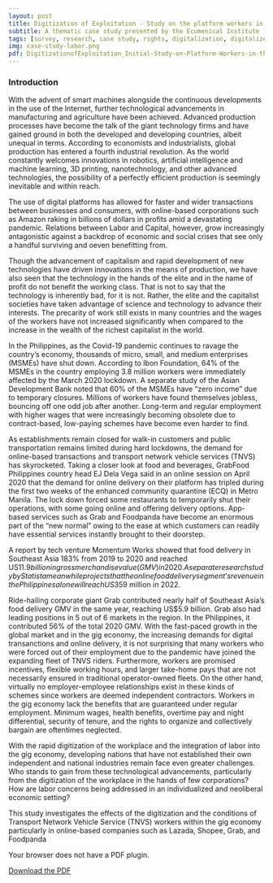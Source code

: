 ```yaml
---
layout: post
title: Digitization of Exploitation - Study on the platform workers in the gig economy in the PH
subtitle: A thematic case study presented by the Ecumenical Institute for Labor Education and Research together with the Computer Professionals' Union and World Association for Christian Communication
tags: [survey, research, case study, rights, digitalization, digitalized labor, labor, workers, gig economy, platformbased work, platformization]
img: case-study-labor.png
pdf: DigitizationofExploitation_Initial-Study-on-Platform-Workers-in-the-Gig-Economy.pdf
---
```


### Introduction

With the advent of smart machines alongside the continuous developments in the use of the Internet, further technological advancements in manufacturing and agriculture have been achieved. Advanced production processes have become the talk of the giant technology firms and have gained ground in both the developed and developing countries, albeit unequal in terms. According to economists and industrialists, global production has entered a fourth industrial revolution. As the world constantly welcomes innovations in robotics, artificial intelligence and machine learning, 3D printing, nanotechnology, and other advanced technologies, the possibility of a perfectly efficient production is seemingly inevitable and within reach.

The use of digital platforms has allowed for faster and wider transactions between businesses and consumers, with online-based corporations such as Amazon raking in billions of dollars in profits amid a devastating pandemic. Relations between Labor and Capital, however, grow increasingly antagonistic against a backdrop of economic and social crises that see only a handful surviving and oeven benefitting from.

<!--more-->

Though the advancement of capitalism and rapid development of new technologies have driven innovations in the means of production, we have also seen that the technology in the hands of the elite and in the name of profit do not benefit the working class. That is not to say that the technology is inherently bad, for it is not. Rather, the elite and the capitalist societies have taken advantage of science and technology to advance their interests. The precarity of work still exists in many countries and the wages of the workers have not increased significantly when compared to the increase in the wealth of the richest capitalist in the world.

In the Philippines, as the Covid-19 pandemic continues to ravage the country’s economy, thousands of micro, small, and medium enterprises (MSMEs) have shut down. According to Ibon Foundation, 64% of the MSMEs in the country employing 3.8 million workers were immediately affected by the March 2020 lockdown. A separate study of the Asian Development Bank noted that 60% of the MSMEs have “zero income” due to temporary closures. Millions of workers have found themselves jobless, bouncing off one odd job after another. Long-term and regular employment with higher wages that were increasingly becoming obsolete due to contract-based, low-paying schemes have become even harder to find.

As establishments remain closed for walk-in customers and public transportation remains limited during hard lockdowns, the demand for online-based transactions and transport network vehicle services (TNVS) has skyrocketed. Taking a closer look at food and beverages, GrabFood Philippines country head EJ Dela Vega said in an online session on April 2020 that the demand for online delivery on their platform has tripled during the first two weeks of the enhanced community quarantine (ECQ) in Metro Manila. The lock down forced some restaurants to temporarily shut their operations, with some going online and offering delivery options. App-based services such as Grab and Foodpanda have become an enormous part of the “new normal” owing to the ease at which customers can readily have essential services instantly brought to their doorstep.

A report by tech venture Momentum Works showed that food delivery in Southeast Asia 183% from 2019 to 2020 and reached US$11.9 billion in gross merchandise value (GMV) in 2020. A separate research study by Statista meanwhile projects that the online food delivery segment’s revenue in the Philippines alone will reach US$359 million in 2022.

Ride-hailing corporate giant Grab contributed nearly half of Southeast Asia’s food delivery GMV in the same year, reaching US$5.9 billion. Grab also had leading positions in 5 out of 6 markets in the region. In the Philippines, it contributed 56% of the total 2020 GMV. With the fast-paced growth in the global market and in the gig economy, the increasing demands for digital transanctions and online delivery, it is not surprising that many workers who were forced out of their employment due to the pandemic have joined the expanding fleet of TNVS riders. Furthermore, workers are promised incentives, flexible working hours, and larger take-home pays that are not necessarily ensured in traditional operator-owned fleets. On the other hand, virtually no employer-employee relationships exist in these kinds of schemes since workers are deemed independent contractors. Workers in the gig economy lack the benefits that are guaranteed under regular employment. Minimum wages, health benefits, overtime pay and night differential, security of tenure, and the rights to organize and collectively bargain are oftentimes neglected.

With the rapid digitization of the workplace and the integration of labor into the gig economy, developing nations that have not established their own independent and national industries remain face even greater challenges. Who stands to gain from these technological advancements, particularly from the digitization of the workplace in the hands of few corporations? How are labor concerns being addressed in an individualized and neoliberal economic setting?

This study investigates the effects of the digitization and the conditions of Transport Network Vehicle Service (TNVS) workers within the gig economy particularly in online-based companies such as Lazada, Shopee, Grab, and Foodpanda

<object id="pdf-viewer" data="/assets/pdf/{{ page.pdf }}" type='application/pdf'>
  <div class="content action">
    <p>Your browser does not have a PDF plugin.</p>
    <p><a href="/assets/pdf/{{ page.pdf }}" download>Download the PDF</a></p>
  </div>
</object>
